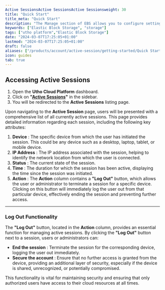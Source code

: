 ```yaml
---
Active SessionsActive SessionsActive Sessionsweight: 30
title: "Quick Start"
title_meta: "Quick Start"
description: "The Manage section of EBS allows you to configure settings, resize volumes, attach or detach them from instances, and destroy volumes when no longer needed."
keywords: ["Elastic Block Storage", "storage"]
tags: ["utho platform","Elastic Block Storage"]
date: "2024-03-07T17:25:05+01:00"
lastmod: "2024-03-07T17:25:05+01:00"
draft: false 
aliases: ["/products/account/active-session/getting-started/Quick Start"]
icon: guides
tab: true
---
```


## **Accessing Active Sessions**

1. Open the **Utho Cloud Platform** dashboard.
2. Click on **"[Active Sessions](https://console.utho.com/active-session)"** in the sidebar.
3. You will be redirected to the **Active Sessions** listing page.

Upon navigating to the **Active Session** page, users will be presented with a comprehensive list of all currently active sessions. This page provides detailed information regarding each session, including the following key attributes:

1. **Device** : The specific device from which the user has initiated the session. This could be any device such as a desktop, laptop, tablet, or mobile device.
2. **IP Address** : The IP address associated with the session, helping to identify the network location from which the user is connected.
3. **Status** : The current state of the session.
4. **Time** : The duration for which the session has been active, displaying the time since the session was initiated.
5. **Action** : The **Action** column contains a **"Log Out"** button, which allows the user or administrator to terminate a session for a specific device. Clicking on this button will immediately log the user out from that particular device, effectively ending the session and preventing further access.

---

### **Log Out Functionality**

The **"Log Out"** button, located in the **Action** column, provides an essential function for managing active sessions. By clicking the **"Log Out"** button next to a session, users or administrators can:

* **End the session** : Terminate the session for the corresponding device, logging the user out immediately.
* **Secure the account** : Ensure that no further access is granted from the device, providing an additional layer of security, especially if the device is shared, unrecognized, or potentially compromised.

This functionality is vital for maintaining security and ensuring that only authorized users have access to their cloud resources at all times.
